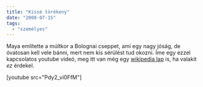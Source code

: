 ```yaml
---
title: "Kissé törékeny"
date: "2008-07-15"
tags: 
  - "személyes"
---
```


Maya említette a múltkor a Bolognai cseppet, ami egy nagy jóság, de óvatosan kell vele bánni, mert nem kis sérülést tud okozni. Íme egy ezzel kapcsolatos youtube videó, meg itt van még egy [wikipedia lap](http://en.wikipedia.org/wiki/Prince_Rupert%27s_Drops) is, ha valakit _ez_ érdekel.

[youtube src="Pdy2_vi0FfM"]
